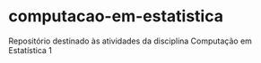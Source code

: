 # computacao-em-estatistica
Repositório destinado às atividades da disciplina Computação em Estatística 1

